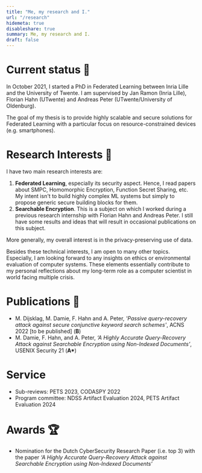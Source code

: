 ```yaml
---
title: "Me, my research and I."
url: "/research"
hidemeta: true
disableshare: true
summary: Me, my research and I.
draft: false
---
```


# Current status 🏫

In October 2021, I started a PhD in Federated Learning between Inria Lille and the University of Twente. I am supervised by Jan Ramon (Inria Lille), Florian Hahn (UTwente) and Andreas Peter (UTwente/University of Oldenburg).

The goal of my thesis is to provide highly scalable and secure solutions for Federated Learning with a particular focus on resource-constrained devices (e.g. smartphones).

# Research Interests 🔬

I have two main research interests are:

1. **Federated Learning**, especially its security aspect. Hence, I read papers about SMPC, Homomorphic Encryption, Function Secret Sharing, etc. My intent isn't to build highly complex ML systems but simply to propose generic secure building blocks for them.
2. **Searchable Encryption**. This is a subject on which I worked during a previous research internship with Florian Hahn and Andreas Peter. I still have some results and ideas that will result in occasional publications on this subject.

More generally, my overall interest is in the privacy-preserving use of data.

Besides these technical interests, I am open to many other topics. Especially, I am looking forward to any insights on ethics or environmental evaluation of computer systems. These elements essentially contribute to my personal reflections about my long-term role as a computer scientist in world facing multiple crisis.

# Publications 📝

- M. Dijsklag, M. Damie, F. Hahn and A. Peter, *'Passive query-recovery attack against secure conjunctive keyword search schemes'*, ACNS 2022 [to be published] (**B**)
- M. Damie, F. Hahn, and A. Peter, *‘A Highly Accurate Query-Recovery Attack against Searchable Encryption using Non-Indexed Documents’*, USENIX Security 21 (**A\***)

# Service

- Sub-reviews: PETS 2023, CODASPY 2022
- Program committee: NDSS Artifact Evaluation 2024, PETS Artifact Evaluation 2024

# Awards 🏆

- Nomination for the Dutch CyberSecurity Research Paper (i.e. top 3) with the paper *‘A Highly Accurate Query-Recovery Attack against Searchable Encryption using Non-Indexed Documents’*
